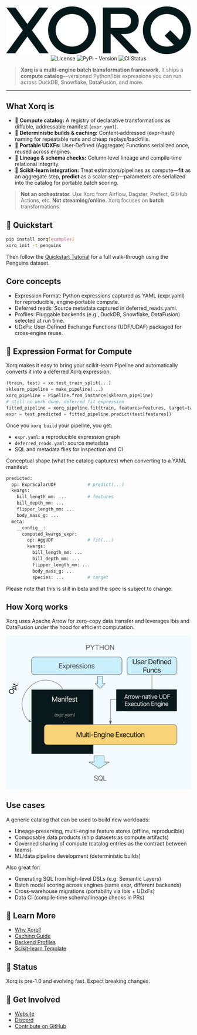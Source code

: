 <div align="center">

![Xorq Logo](docs/images/Xorq_WordMark_RGB_Midnight.png)
![License](https://img.shields.io/github/license/xorq-labs/xorq)
![PyPI - Version](https://img.shields.io/pypi/v/xorq)
![CI Status](https://img.shields.io/github/actions/workflow/status/xorq-labs/xorq/ci-test.yml)

</div>

> **Xorq is a multi‑engine batch transformation framework.**
> It ships a **compute catalog**—versioned Python/Ibis expressions you can run across
> DuckDB, Snowflake, DataFusion, and more.

---

## What Xorq is

- 🧠 **Compute catalog:** A registry of declarative transformations as
  diffable, addressable manifest (`expr.yaml`).
- 🔁 **Deterministic builds & caching:** Content‑addressed (expr‑hash) naming
  for repeatable runs and cheap replays/backfills.
- 🧩 **Portable UDXFs:** User‑Defined (Aggregate) Functions serialized once,
  reused across engines.
- 🔬 **Lineage & schema checks:** Column‑level lineage and compile‑time
  relational integrity.
- 🤖 **Scikit‑learn integration:** Treat estimators/pipelines as compute—**fit** as an aggregate step, **predict** as a scalar step—parameters are serialized into the catalog for portable batch scoring.

> **Not an orchestrator.** Use Xorq from Airflow, Dagster, Prefect, GitHub
> Actions, etc.
> **Not streaming/online.** Xorq focuses on **batch** transformations.


## 🔧 Quickstart

```bash
pip install xorq[examples]
xorq init -t penguins
```

Then follow the [Quickstart Tutorial](https://docs.xorq.dev/tutorials/getting_started/quickstart) for a full walk-through using the Penguins dataset.

## Core concepts

- Expression Format: Python expressions captured as YAML (expr.yaml) for reproducible, engine‑portable compute.
- Deferred reads: Source metadata captured in deferred_reads.yaml.
- Profiles: Pluggable backends (e.g., DuckDB, Snowflake, DataFusion) selected at run time.
- UDxFs: User‑Defined Exchange Functions (UDF/UDAF) packaged for cross‑engine reuse.

## 📸 Expression Format for Compute

Xorq makes it easy to bring your scikit-learn Pipeline and automatically
converts it into a deferred Xorq expression.

```python
(train, test) = xo.test_train_split(...)
sklearn_pipeline = make_pipeline(...)
xorq_pipeline = Pipeline.from_instance(sklearn_pipeline)
# still no work done: deferred fit expression
fitted_pipeline = xorq_pipeline.fit(train, features=features, target=target)
expr = test_predicted = fitted_pipeline.predict(test[features])
```

Once you `xorq build` your pipeline, you get:

* `expr.yaml`: a reproducible expression graph
* `deferred_reads.yaml`: source metadata
* SQL and metadata files for inspection and CI

Conceptual shape (what the catalog captures) when converting to a YAML manifest:

```bash
predicted:
  op: ExprScalarUDF            # predict(...)
  kwargs:
    bill_length_mm: ...        # features
    bill_depth_mm: ...
    flipper_length_mm: ...
    body_mass_g: ...
  meta:
    __config__:
      computed_kwargs_expr:
        op: AggUDF             # fit(...)
        kwargs:
          bill_length_mm: ...
          bill_depth_mm: ...
          flipper_length_mm: ...
          body_mass_g: ...
          species: ...         # target

```
Please note that this is still in beta and the spec is subject to change.

## How Xorq works

Xorq uses Apache Arrow for zero-copy data transfer and leverages Ibis and
DataFusion under the hood for efficient computation.

![Xorq Architecture](docs/images/how-xorq-works-2.png)

## Use cases

A generic catalog that can be used to build new workloads:

- Lineage‑preserving, multi-engine feature stores (offline, reproducible)
- Composable data products (ship datasets as compute artifacts)
- Governed sharing of compute (catalog entries as the contract between teams)
- ML/data pipeline development (deterministic builds)


Also great for:

- Generating SQL from high-level DSLs (e.g. Semantic Layers)
- Batch model scoring across engines (same expr, different backends)
- Cross‑warehouse migrations (portability via Ibis + UDxFs)
- Data CI (compile‑time schema/lineage checks in PRs)


## 📌 Learn More

* [Why Xorq?](https://docs.xorq.dev/#why-xorq)
* [Caching Guide](https://docs.xorq.dev/core_concepts/caching)
* [Backend Profiles](https://docs.xorq.dev/api_reference/backend_configuration/profiles_api)
* [Scikit-learn Template](https://github.com/xorq-labs/xorq-template-sklearn)

## 🧪 Status

Xorq is pre-1.0 and evolving fast. Expect breaking changes.

## 🤝 Get Involved

* [Website](https://www.xorq.dev)
* [Discord](https://discord.gg/8Kma9DhcJG)
* [Contribute on GitHub](https://github.com/xorq-labs/xorq)
